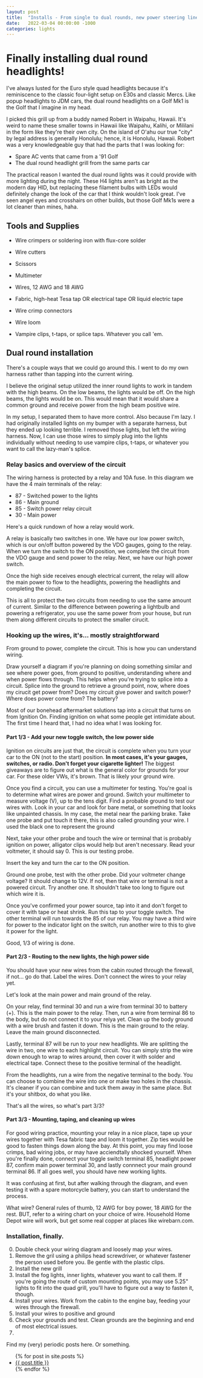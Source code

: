 ```yaml
---
layout: post
title:  "Installs - From single to dual rounds, new power steering linees and G13 coolant"
date:   2022-03-04 00:00:00 -1000
categories: lights
---
```


# Finally installing dual round headlights!

I've always lusted for the Euro style quad headlights because it's reminiscence to the classic four-light setup on E30s and classic Mercs. Like popup headlights to JDM cars, the dual round headlights on a Golf Mk1 is the Golf that I imagine in my head. 

I picked this grill up from a buddy named Robert in Waipahu, Hawaii. It's weird to name these smaller towns in Hawaii like Waipahu, Kalihi, or Mililani in the form like they're their own city. On the island of O'ahu our true "city" by legal address is generally Honolulu; hence, it is Honolulu, Hawaii. Robert was a very knowledgeable guy that had the parts that I was looking for:
- Spare AC vents that came from a '91 Golf
- The dual round headlight grill from the same parts car

The practical reason I wanted the dual round lights was it could provide with more lighting during the night. These H4 lights aren't as bright as the modern day HID, but replacing these filament bulbs with LEDs would definitely change the look of the car that I think wouldn't look great. I've seen angel eyes and crosshairs on other builds, but those Golf Mk1s were a lot cleaner than mines, haha.

## Tools and Supplies

- Wire crimpers or soldering iron with flux-core solder
- Wire cutters
- Scissors
- Multimeter

- Wires, 12 AWG and 18 AWG
- Fabric, high-heat Tesa tap OR electrical tape OR liquid electric tape
- Wire crimp connectors
- Wire loom
- Vampire clips, t-taps, or splice taps. Whatever you call 'em. 

## Dual round installation

There's a couple ways that we could go around this. I went to do my own harness rather than tapping into the current wiring.

I believe the original setup utilized the inner round lights to work in tandem with the high beams. On the low beams, the lights would be off. On the high beams, the lights would be on. This would mean that it would share a common ground and receive power from the high beam positive wire.

In my setup, I separated them to have more control. Also because I'm lazy. I had originally installed lights on my bumper with a separate harness, but they ended up looking terrible. I removed those lights, but left the wiring harness. Now, I can use those wires to simply plug into the lights individually without needing to use vampire clips, t-taps, or whatever you want to call the lazy-man's splice.

### Relay basics and overview of the circuit
The wiring harness is protected by a relay and 10A fuse. In this diagram we have the 4 main terminals of the relay:
- 87 - Switched power to the lights
- 86 - Main ground
- 85 - Switch power relay circuit
- 30 - Main power

Here's a quick rundown of how a relay would work.

A relay is basically two switches in one. We have our low power switch, which is our on/off button powered by the VDO gauges, going to the relay. When we turn the switch to the ON position, we complete the circuit from the VDO gauge and send power to the relay. Next, we have our high power switch. 

Once the high side receives enough electrical current, the relay will allow the main power to flow to the headlights, powering the headlights and completing the circuit.

This is all to protect the two circuits from needing to use the same amount of current. Similar to the difference between powering a lightbulb and powering a refrigerator, you use the same power from your house, but run them along different circuits to protect the smaller cirucit.

### Hooking up the wires, it's... mostly straightforward

From ground to power, complete the circuit. This is how you can understand wiring.

Draw yourself a diagram if you're planning on doing something similar and see where power goes, from ground to positive, understanding where and when power flows through. This helps when you're trying to splice into a circuit. Splice into the ground to retrieve a ground point, now, where does my cirucit get power from? Does my circuit give power and switch power? Where does power come from? The battery?

Most of our bonehead aftermarket solutions tap into a circuit that turns on from Ignition On. Finding ignition on what some people get intimidate about. The first time I heard that, I had no idea what I was looking for.

#### Part 1/3 - Add your new toggle switch, the low power side

Ignition on circuits are just that, the circuit is complete when you turn your car to the ON (not to the start) position. **In most cases, it's your gauges, switches, or radio. Don't forget your cigarette lighter!** The biggest giveaways are to figure out what is the general color for grounds for your car. For these older VWs, it's brown. That is likely your ground wire. 

Once you find a circuit, you can use a multimeter for testing. You're goal is to determine what wires are power and ground. Switch your multimeter to measure voltage (V), up to the tens digit. Find a probable ground to test our wires with. Look in your car and look for bare metal, or something that looks like unpainted chassis. In my case, the metal near the parking brake. Take one probe and put touch it there, this is also called grounding your wire. I used the black one to represent the ground 

Next, take your other probe and touch the wire or terminal that is probably ignition on power, alligator clips would help but aren't necessary. Read your voltmeter, it should say 0. This is our testing probe.

Insert the key and turn the car to the ON position.

Ground one probe, test with the other probe. Did your voltmeter change voltage? It should change to 12V. If not, then that wire or terminal is not a powered circuit. Try another one. It shouldn't take too long to figure out which wire it is.

Once you've confirmed your power source, tap into it and don't forget to cover it with tape or heat shrink. Run this tap to your toggle switch. The other terminal will run towards the 85 of our relay. You may have a third wire for power to the indicator light on the switch, run another wire to this to give it power for the light. 

Good, 1/3 of wiring is done.

#### Part 2/3 - Routing to the new lights, the high power side

You should have your new wires from the cabin routed through the firewall, if not... go do that. Label the wires. Don't connect the wires to your relay yet.

Let's look at the main power and main ground of the relay. 

On your relay, find terminal 30 and run a wire from terminal 30 to battery (+). This is the main power to the relay.
Then, run a wire from terminal 86 to the body, but do not connect it to your relya yet. Clean up the body ground with a wire brush and fasten it down. This is the main ground to the relay. Leave the main ground disconnected.

Lastly, terminal 87 will be run to your new headlights. We are splitting the wire in two, one wire to each highlight circuit. You can simply strip the wire down enough to wrap to wires around, then cover it with solder and electrical tape. Connect these to the positive terminal of the headlight. 

From the headlights, run a wire from the negative terminal to the body. You can choose to combine the wire into one or make two holes in the chassis. It's cleaner if you can combine and tuck them away in the same place. But it's your shitbox, do what you like.

That's all the wires, so what's part 3/3?

#### Part 3/3 - Mounting, taping, and cleaning up wires

For good wiring practice, mounting your relay in a nice place, tape up your wires together with Tesa fabric tape and loom it together. Zip ties would be good to fasten things down along the bay. At this point, you may find loose crimps, bad wiring jobs, or may have acciendtally shocked yourself. When you're finally done, connect your toggle switch terminal 85, headlight power 87, confirm main power terminal 30, and lastly connnect your main ground terminal 86. If all goes well, you should have new working lights.  


It was confusing at first, but after walking through the diagram, and even testing it with a spare motorcycle battery, you can start to understand the process.




What wire? General rules of thumb, 12 AWG for boy power, 18 AWG for the rest. BUT, refer to a wiring chart on your choice of wire. Household Home Depot wire will work, but get some real copper at places like wirebarn.com. 

### Installation, finally.
0. Double check your wiring diagram and loosely map your wires.
1. Remove the gril using a philips head screwdriver, or whatever fastener the person used before you. Be gentle with the plastic clips. 
2. Install the new grill
3. Install the fog lights, inner lights, whatever you want to call them. If you're going the route of custom mounting points, you may use 5.25" lights to fit into the quad grill, you'll have to figure out a way to fasten it, though.
4. Install your wires. Work from the cabin to the engine bay, feeding your wires through the firewall.
5. Install your wires to positive and ground
6. Check your grounds and test. Clean grounds are the beginning and end of most electrical issues.
7.


Find my (very) periodic posts here. Or something.

<ul>
  {% for post in site.posts %}
    <li>
      <a href="{{ post.url }}">{{ post.title }}</a>
    </li>
  {% endfor %}
</ul>
